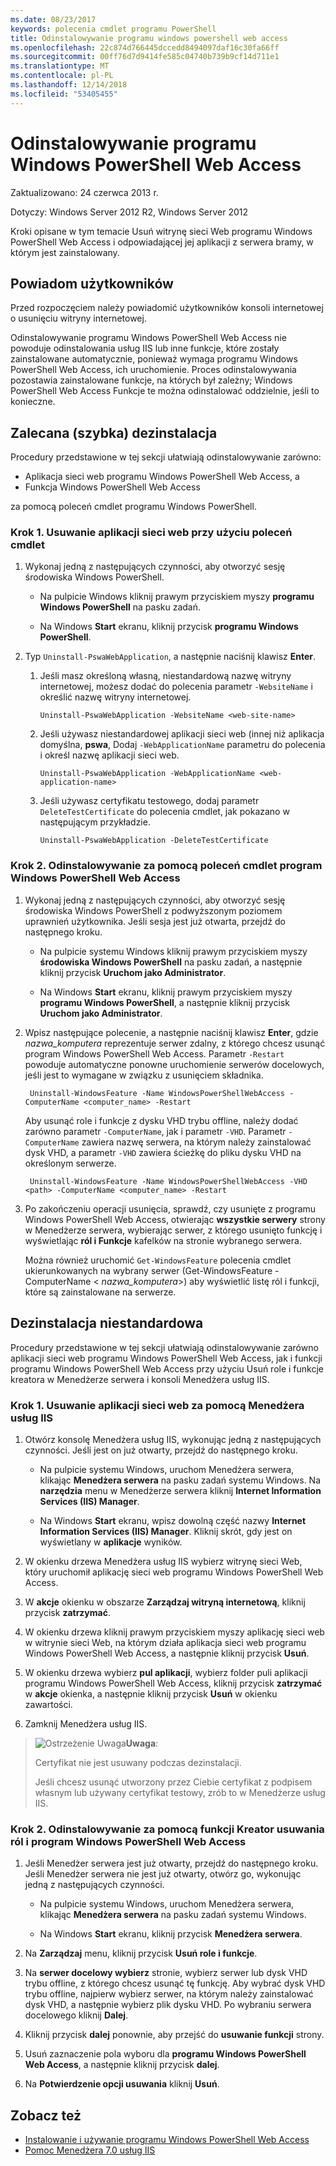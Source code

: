 ```yaml
---
ms.date: 08/23/2017
keywords: polecenia cmdlet programu PowerShell
title: Odinstalowywanie programu windows powershell web access
ms.openlocfilehash: 22c874d766445dccedd8494097daf16c30fa66ff
ms.sourcegitcommit: 00ff76d7d9414fe585c04740b739b9cf14d711e1
ms.translationtype: MT
ms.contentlocale: pl-PL
ms.lasthandoff: 12/14/2018
ms.locfileid: "53405455"
---
```

# <a name="uninstall-windows-powershell-web-access"></a>Odinstalowywanie programu Windows PowerShell Web Access

Zaktualizowano: 24 czerwca 2013 r.

Dotyczy: Windows Server 2012 R2, Windows Server 2012

Kroki opisane w tym temacie Usuń witrynę sieci Web programu Windows PowerShell Web Access i odpowiadającej jej aplikacji z serwera bramy, w którym jest zainstalowany.

## <a name="notify-users"></a>Powiadom użytkowników

Przed rozpoczęciem należy powiadomić użytkowników konsoli internetowej o usunięciu witryny internetowej.

Odinstalowywanie programu Windows PowerShell Web Access nie powoduje odinstalowania usług IIS lub inne funkcje, które zostały zainstalowane automatycznie, ponieważ wymaga programu Windows PowerShell Web Access, ich uruchomienie.
Proces odinstalowywania pozostawia zainstalowane funkcje, na których był zależny; Windows PowerShell Web Access Funkcje te można odinstalować oddzielnie, jeśli to konieczne.

## <a name="recommended-quick-uninstallation"></a>Zalecana (szybka) dezinstalacja

Procedury przedstawione w tej sekcji ułatwiają odinstalowywanie zarówno:

- Aplikacja sieci web programu Windows PowerShell Web Access, a
- Funkcja Windows PowerShell Web Access

za pomocą poleceń cmdlet programu Windows PowerShell.

### <a name="step-1-delete-the-web-application-using-cmdlets"></a>Krok 1. Usuwanie aplikacji sieci web przy użyciu poleceń cmdlet

1. Wykonaj jedną z następujących czynności, aby otworzyć sesję środowiska Windows PowerShell.

    -   Na pulpicie Windows kliknij prawym przyciskiem myszy **programu Windows PowerShell** na pasku zadań.

    -   Na Windows **Start** ekranu, kliknij przycisk **programu Windows PowerShell**.

2. Typ `Uninstall-PswaWebApplication`, a następnie naciśnij klawisz **Enter**.
   1. Jeśli masz określoną własną, niestandardową nazwę witryny internetowej, możesz dodać do polecenia parametr `-WebsiteName` i określić nazwę witryny internetowej.

        `Uninstall-PswaWebApplication -WebsiteName <web-site-name>`
   1. Jeśli używasz niestandardowej aplikacji sieci web (innej niż aplikacja domyślna, **pswa**, Dodaj `-WebApplicationName` parametru do polecenia i określ nazwę aplikacji sieci web.

        `Uninstall-PswaWebApplication -WebApplicationName <web-application-name>`
   1. Jeśli używasz certyfikatu testowego, dodaj parametr `DeleteTestCertificate` do polecenia cmdlet, jak pokazano w następującym przykładzie.

        `Uninstall-PswaWebApplication -DeleteTestCertificate`

### <a name="step-2-uninstall-windows-powershell-web-access-using-cmdlets"></a>Krok 2. Odinstalowywanie za pomocą poleceń cmdlet program Windows PowerShell Web Access

1. Wykonaj jedną z następujących czynności, aby otworzyć sesję środowiska Windows PowerShell z podwyższonym poziomem uprawnień użytkownika. Jeśli sesja jest już otwarta, przejdź do następnego kroku.

    -   Na pulpicie systemu Windows kliknij prawym przyciskiem myszy **środowiska Windows PowerShell** na pasku zadań, a następnie kliknij przycisk **Uruchom jako Administrator**.

    -   Na Windows **Start** ekranu, kliknij prawym przyciskiem myszy **programu Windows PowerShell**, a następnie kliknij przycisk **Uruchom jako Administrator**.

1. Wpisz następujące polecenie, a następnie naciśnij klawisz **Enter**, gdzie *nazwa_komputera* reprezentuje serwer zdalny, z którego chcesz usunąć program Windows PowerShell Web Access. Parametr `-Restart` powoduje automatyczne ponowne uruchomienie serwerów docelowych, jeśli jest to wymagane w związku z usunięciem składnika.

        Uninstall-WindowsFeature -Name WindowsPowerShellWebAccess -ComputerName <computer_name> -Restart

    Aby usunąć role i funkcje z dysku VHD trybu offline, należy dodać zarówno parametr `-ComputerName`, jak i parametr `-VHD`. Parametr `-ComputerName` zawiera nazwę serwera, na którym należy zainstalować dysk VHD, a parametr `-VHD` zawiera ścieżkę do pliku dysku VHD na określonym serwerze.

        Uninstall-WindowsFeature -Name WindowsPowerShellWebAccess -VHD <path> -ComputerName <computer_name> -Restart

1. Po zakończeniu operacji usunięcia, sprawdź, czy usunięte z programu Windows PowerShell Web Access, otwierając **wszystkie serwery** strony w Menedżerze serwera, wybierając serwer, z którego usunięto funkcję i wyświetlając **ról i Funkcje** kafelków na stronie wybranego serwera.

    Można również uruchomić `Get-WindowsFeature` polecenia cmdlet ukierunkowanych na wybrany serwer (Get-WindowsFeature - ComputerName &lt; *nazwa_komputera*&gt;) aby wyświetlić listę ról i funkcji, które są zainstalowane na serwerze.

## <a name="custom-uninstallation"></a>Dezinstalacja niestandardowa

Procedury przedstawione w tej sekcji ułatwiają odinstalowywanie zarówno aplikacji sieci web programu Windows PowerShell Web Access, jak i funkcji programu Windows PowerShell Web Access przy użyciu Usuń role i funkcje kreatora w Menedżerze serwera i konsoli Menedżera usług IIS.

### <a name="step-1-delete-the-web-application-using-iis-manager"></a>Krok 1. Usuwanie aplikacji sieci web za pomocą Menedżera usług IIS


1. Otwórz konsolę Menedżera usług IIS, wykonując jedną z następujących czynności. Jeśli jest on już otwarty, przejdź do następnego kroku.

    -   Na pulpicie systemu Windows, uruchom Menedżera serwera, klikając **Menedżera serwera** na pasku zadań systemu Windows. Na **narzędzia** menu w Menedżerze serwera kliknij **Internet Information Services (IIS) Manager**.

    -   Na Windows **Start** ekranu, wpisz dowolną część nazwy **Internet Information Services (IIS) Manager**. Kliknij skrót, gdy jest on wyświetlany w **aplikacje** wyników.

1. W okienku drzewa Menedżera usług IIS wybierz witrynę sieci Web, który uruchomił aplikację sieci web programu Windows PowerShell Web Access.

1. W **akcje** okienku w obszarze **Zarządzaj witryną internetową**, kliknij przycisk **zatrzymać**.

1. W okienku drzewa kliknij prawym przyciskiem myszy aplikację sieci web w witrynie sieci Web, na którym działa aplikacja sieci web programu Windows PowerShell Web Access, a następnie kliknij przycisk **Usuń**.

1. W okienku drzewa wybierz **pul aplikacji**, wybierz folder puli aplikacji programu Windows PowerShell Web Access, kliknij przycisk **zatrzymać** w **akcje** okienka, a następnie kliknij przycisk  **Usuń** w okienku zawartości.

1. Zamknij Menedżera usług IIS.

> ![Ostrzeżenie Uwaga](images/SecurityNote.jpeg)**Uwaga**:
>
> Certyfikat nie jest usuwany podczas dezinstalacji.
>
> Jeśli chcesz usunąć utworzony przez Ciebie certyfikat z podpisem własnym lub używany certyfikat testowy, zrób to w Menedżerze usług IIS.

### <a name="step-2-uninstall-windows-powershell-web-access-using-the-remove-roles-and-features-wizard"></a>Krok 2. Odinstalowywanie za pomocą funkcji Kreator usuwania ról i program Windows PowerShell Web Access

1. Jeśli Menedżer serwera jest już otwarty, przejdź do następnego kroku. Jeśli Menedżer serwera nie jest już otwarty, otwórz go, wykonując jedną z następujących czynności.

    -   Na pulpicie systemu Windows, uruchom Menedżera serwera, klikając **Menedżera serwera** na pasku zadań systemu Windows.

    -   Na Windows **Start** ekranu, kliknij przycisk **Menedżera serwera**.

1. Na **Zarządzaj** menu, kliknij przycisk **Usuń role i funkcje**.

1. Na **serwer docelowy wybierz** stronie, wybierz serwer lub dysk VHD trybu offline, z którego chcesz usunąć tę funkcję. Aby wybrać dysk VHD trybu offline, najpierw wybierz serwer, na którym należy zainstalować dysk VHD, a następnie wybierz plik dysku VHD. Po wybraniu serwera docelowego kliknij **Dalej**.

1. Kliknij przycisk **dalej** ponownie, aby przejść do **usuwanie funkcji** strony.

1. Usuń zaznaczenie pola wyboru dla **programu Windows PowerShell Web Access**, a następnie kliknij przycisk **dalej**.

1. Na **Potwierdzenie opcji usuwania** kliknij **Usuń**.

## <a name="see-also"></a>Zobacz też

- [Instalowanie i używanie programu Windows PowerShell Web Access](install-and-use-windows-powershell-web-access.md)
- [Pomoc Menedżera 7.0 usług IIS](https://technet.microsoft.com/library/cc732664.aspx)